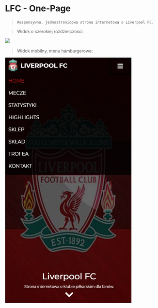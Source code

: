 # LFC - One-Page
> `Responsywna, jednostronicowa strona internetowa o Liverpool FC.`

> Widok o szerokiej roździelczości:
<img src="https://github.com/jakuub33/LFC/blob/main/view/desktop.gif">

> Widok mobilny, menu hamburgerowe:
<img src="https://github.com/jakuub33/LFC/blob/main/view/mobile.jpg">
